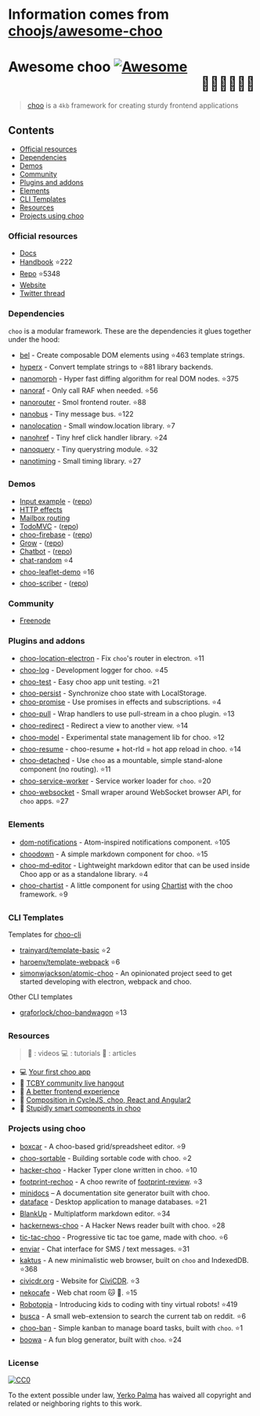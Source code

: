 # Information comes from [choojs/awesome-choo](https://github.com/choojs/awesome-choo)
# Awesome choo [![Awesome](https://cdn.rawgit.com/sindresorhus/awesome/d7305f38d29fed78fa85652e3a63e154dd8e8829/media/badge.svg)](https://github.com/sindresorhus/awesome) <div align="right">:steam_locomotive::train::train::train::train::train:</div>

> [choo](https://choo.io/) is a `4kb` framework for creating
> sturdy frontend applications

## Contents

- [Official resources](#official-resources)
- [Dependencies](#dependencies)
- [Demos](#demos)
- [Community](#community)
- [Plugins and addons](#plugins-and-addons)
- [Elements](#elements)
- [CLI Templates](#cli-templates)
- [Resources](#resources)
- [Projects using choo](#projects-using-choo)

### Official resources

- [Docs](https://github.com/yoshuawuyts/choo/blob/master/README.md)
- [Handbook](https://github.com/yoshuawuyts/choo-handbook) :star:222
- [Repo](https://github.com/yoshuawuyts/choo) :star:5348
- [Website](https://choo.io/)
- [Twitter thread](https://twitter.com/yoshuawuyts/status/730087077803528193)

### Dependencies
`choo` is a modular framework. These are the dependencies it glues together
under the hood:

- [bel](https://github.com/shama/bel) - Create composable DOM elements using :star:463
  template strings.
- [hyperx](https://github.com/substack/hyperx) - Convert template strings to :star:881
  library backends.
- [nanomorph](https://github.com/choojs/nanomorph) - Hyper fast diffing algorithm for real DOM nodes. :star:375
- [nanoraf](https://github.com/yoshuawuyts/nanoraf) - Only call RAF when needed. :star:56
- [nanorouter](https://github.com/choojs/nanorouter) - Smol frontend router. :star:88
- [nanobus](https://github.com/choojs/nanobus) - Tiny message bus. :star:122
- [nanolocation](https://github.com/choojs/nanolocation) - Small window.location library. :star:7
- [nanohref](https://github.com/choojs/nanohref) - Tiny href click handler library. :star:24
- [nanoquery](https://github.com/choojs/nanoquery) - Tiny querystring module. :star:32
- [nanotiming](https://github.com/choojs/nanotiming) - Small timing library. :star:27

### Demos

- [Input example](http://requirebin.com/?gist=e589473373b3100a6ace29f7bbee3186) - ([repo](https://github.com/yoshuawuyts/choo/tree/master/examples/title))
- [HTTP effects](https://hyperdev.com/#!/project/fork-fang)
- [Mailbox routing](https://github.com/yoshuawuyts/choo/tree/master/examples/mailbox)
- [TodoMVC](http://shuheikagawa.com/todomvc-choo) - ([repo](https://github.com/shuhei/todomvc-choo))
- [choo-firebase](https://choo-firebase-2ec21.firebaseapp.com) - ([repo](https://github.com/mw222rs/choo-firebase))
- [Grow](https://grow.static.land) - ([repo](https://github.com/sethvincent/grow))
- [Chatbot](http://chootbot.herokuapp.com) - ([repo](https://github.com/plaey/chatbot))
- [chat-random](https://github.com/akiva/chat-random) :star:4
- [choo-leaflet-demo](https://github.com/timwis/choo-leaflet-demo) :star:16
- [choo-scriber](https://zhouhansen.github.io/choo-scriber) - ([repo](https://github.com/ZhouHansen/choo-scriber))

### Community

- [Freenode](https://webchat.freenode.net/?channels=choo)

### Plugins and addons

- [choo-location-electron](https://github.com/bcomnes/choo-location-electron) - Fix `choo`'s router in electron. :star:11
- [choo-log](https://github.com/yoshuawuyts/choo-log) - Development logger for choo. :star:45
- [choo-test](https://github.com/mantoni/choo-test) - Easy choo app unit testing. :star:21
- [choo-persist](https://github.com/yoshuawuyts/choo-persist/) - Synchronize choo state with LocalStorage.
- [choo-promise](https://github.com/rahatarmanahmed/choo-promise) - Use promises in effects and subscriptions. :star:4
- [choo-pull](https://github.com/yoshuawuyts/choo-pull) - Wrap handlers to use pull-stream in a choo plugin. :star:13
- [choo-redirect](https://github.com/yoshuawuyts/choo-redirect) - Redirect a view to another view. :star:14
- [choo-model](https://github.com/yoshuawuyts/choo-model) - Experimental state management lib for choo. :star:12
- [choo-resume](https://github.com/bengourley/choo-resume) - choo-resume + hot-rld = hot app reload in choo. :star:14
- [choo-detached](https://github.com/graforlock/choo-detached) - Use `choo` as a mountable, simple stand-alone component (no routing). :star:11
- [choo-service-worker](https://github.com/choojs/choo-service-worker) - Service worker loader for `choo`. :star:20
- [choo-websocket](https://github.com/YerkoPalma/choo-websocket) - Small wraper around WebSocket browser API, for `choo` apps. :star:27

### Elements

- [dom-notifications](https://github.com/finnp/dom-notifications) - Atom-inspired notifications component. :star:105
- [choodown](https://github.com/trainyard/choodown) - A simple markdown component for choo. :star:15
- [choo-md-editor](https://github.com/dbtek/choo-md-editor) - Lightweight markdown editor that can be used inside Choo app or as a standalone library. :star:4
- [choo-chartist](https://github.com/rexmortus/choo-chartist) - A little component for using [Chartist](https://gionkunz.github.io/chartist-js/) with the choo framework. :star:9

### CLI Templates

Templates for [choo-cli](https://github.com/trainyard/choo-cli)

- [trainyard/template-basic](https://github.com/trainyard/template-basic) :star:2
- [haroenv/template-webpack](https://github.com/haroenv/template-webpack) :star:6
- [simonwjackson/atomic-choo](https://github.com/simonwjackson/atomic-choo) - An opinionated project seed to get started developing with electron, webpack and choo.

Other CLI templates
- [graforlock/choo-bandwagon](https://github.com/graforlock/choo-bandwagon) :star:13

### Resources
> :movie_camera: : videos
> :computer: : tutorials
> :book: : articles

- :computer: [Your first choo app](https://yoshuawuyts.gitbooks.io/choo/content/02_your_first_app.html)
- :movie_camera: [TCBY community live hangout](https://www.youtube.com/watch?v=a97Mw2z1SAI)
- :book: [A better frontend experience](https://medium.com/@yoshuawuyts/a-better-frontend-experience-7b0498c85658)
- :book: [Composition in CycleJS, choo, React and Angular2](http://blog.krawaller.se/posts/composition-in-cyclejs-choo-react-and-angular2)
- :book: [Stupidly smart components in choo](http://blog.krawaller.se/posts/stupidly-smart-components-in-choo)

### Projects using choo

- [boxcar](https://github.com/toddself/boxcar) - A choo-based grid/spreadsheet editor. :star:9
- [choo-sortable](https://github.com/willkessler/choo-sortable) - Building sortable code with choo. :star:2
- [hacker-choo](https://github.com/mw222rs/hacker-choo) - Hacker Typer clone written in choo. :star:10
- [footprint-rechoo](https://github.com/npeihl/footprint-rechoo) - A choo rewrite of [footprint-review](http://github.com/sjcgis/footprint-review). :star:3
- [minidocs](https://github.com/freeman-lab/minidocs) – A documentation site generator built with choo.
- [dataface](https://github.com/timwis/dataface) - Desktop application to manage databases. :star:21
- [BlankUp](https://github.com/HoverBaum/BlankUp-Electron) - Multiplatform markdown editor. :star:34
- [hackernews-choo](https://github.com/kvnneff/hackernews-choo) - A Hacker News reader built with choo. :star:28
- [tic-tac-choo](https://github.com/YerkoPalma/tic-tac-toe) - Progressive tic tac toe game, made with choo. :star:6
- [enviar](https://github.com/timwis/enviar) - Chat interface for SMS / text messages. :star:31
- [kaktus](https://github.com/kaktus/kaktus) - A new minimalistic web browser, built on `choo` and IndexedDB. :star:368
- [civicdr.org](https://github.com/CiviCDR/civicdr.org) - Website for [CiviCDR](https://civicdr.org/). :star:3
- [nekocafe](https://github.com/notenoughneon/nekocafe) - Web chat room :cat: :speech_balloon:. :star:15
- [Robotopia](https://github.com/robotopia-x/robotopia) - Introducing kids to coding with tiny virtual robots! :star:419
- [busca](https://github.com/afk-mcz/busca) - A small web-extension to search the current tab on reddit. :star:6
- [choo-ban](https://github.com/luizbaldi/choo-ban) - Simple kanban to manage board tasks, built with `choo`. :star:1
- [boowa](https://github.com/boowajs/boowa) - A fun blog generator, built with `choo`. :star:24

### License

[![CC0](http://mirrors.creativecommons.org/presskit/buttons/88x31/svg/cc-zero.svg)](https://creativecommons.org/publicdomain/zero/1.0/)

To the extent possible under law, [Yerko Palma](https://github.com/YerkoPalma) has waived all copyright and related or neighboring rights to this work.

